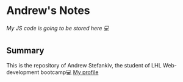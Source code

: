 # Andrew's Notes
###### My JS code is going to be stored here 💻


## Summary
This is the repository of Andrew Stefankiv, the student of LHL Web-development bootcamp💻
[My profile](https://github.com/AStefankiv)
